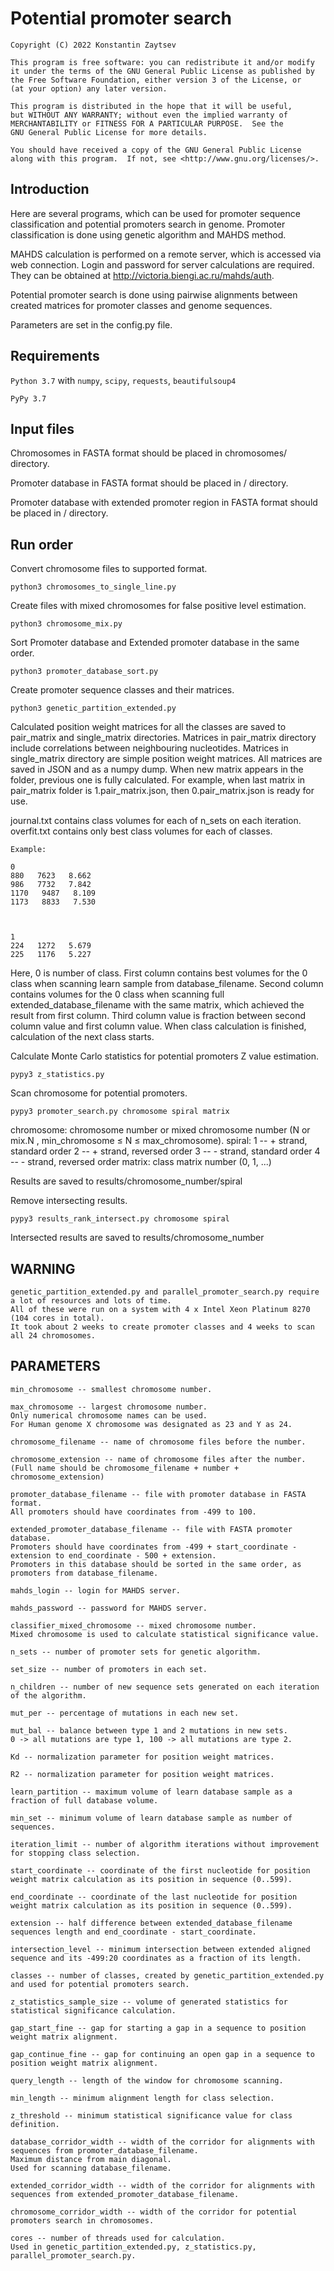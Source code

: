 # Potential promoter search

	Copyright (C) 2022 Konstantin Zaytsev

	This program is free software: you can redistribute it and/or modify
	it under the terms of the GNU General Public License as published by
	the Free Software Foundation, either version 3 of the License, or
	(at your option) any later version.

	This program is distributed in the hope that it will be useful,
	but WITHOUT ANY WARRANTY; without even the implied warranty of
	MERCHANTABILITY or FITNESS FOR A PARTICULAR PURPOSE.  See the
	GNU General Public License for more details.

	You should have received a copy of the GNU General Public License
	along with this program.  If not, see <http://www.gnu.org/licenses/>.


## Introduction

Here are several programs, which can be used for promoter sequence classification and potential promoters search in genome.
Promoter classification is done using genetic algorithm and MAHDS method.

MAHDS calculation is performed on a remote server, which is accessed via web connection.
Login and password for server calculations are required. They can be obtained at http://victoria.biengi.ac.ru/mahds/auth.

Potential promoter search is done using pairwise alignments between created matrices for promoter classes and genome sequences.

Parameters are set in the config.py file.


## Requirements

`Python 3.7` with `numpy`, `scipy`, `requests`, `beautifulsoup4`

`PyPy 3.7`


## Input files

Chromosomes in FASTA format should be placed in chromosomes/ directory.

Promoter database in FASTA format should be placed in / directory.

Promoter database with extended promoter region in FASTA format should be placed in / directory.


## Run order

Convert chromosome files to supported format.

	python3 chromosomes_to_single_line.py

Create files with mixed chromosomes for false positive level estimation.

	python3 chromosome_mix.py

Sort Promoter database and Extended promoter database in the same order.

	python3 promoter_database_sort.py


Create promoter sequence classes and their matrices.

	python3 genetic_partition_extended.py


Calculated position weight matrices for all the classes are saved to pair_matrix and single_matrix directories. 
Matrices in pair_matrix directory include correlations between neighbouring nucleotides. 
Matrices in single_matrix directory are simple position weight matrices. 
All matrices are saved in JSON and as a numpy dump. 
When new matrix appears in the folder, previous one is fully calculated. 
For example, when last matrix in pair_matrix folder is 1.pair_matrix.json, then 0.pair_matrix.json is ready for use.

journal.txt contains class volumes for each of n_sets on each iteration.
overfit.txt contains only best class volumes for each of classes. 

	Example:
	
	0
	880   7623   8.662
	986   7732   7.842
	1170   9487   8.109
	1173   8833   7.530



	1
	224   1272   5.679
	225   1176   5.227

Here, 0 is number of class. 
First column contains best volumes for the 0 class when scanning learn sample from database_filename. 
Second column contains volumes for the 0 class when scanning full extended_database_filename with the same matrix, which achieved the result from first column. 
Third column value is fraction between second column value and first column value. 
When class calculation is finished, calculation of the next class starts.


Calculate Monte Carlo statistics for potential promoters Z value estimation.

	pypy3 z_statistics.py


Scan chromosome for potential promoters.

	pypy3 promoter_search.py chromosome spiral matrix


chromosome: chromosome number or mixed chromosome number (N or mix.N , min_chromosome ≤ N ≤ max_chromosome).
	spiral: 1 -- + strand, standard order
		2 -- + strand, reversed order
		3 -- - strand, standard order
		4 -- - strand, reversed order
	matrix: class matrix number (0, 1, ...)

Results are saved to results/chromosome_number/spiral


Remove intersecting results.

	pypy3 results_rank_intersect.py chromosome spiral


Intersected results are saved to results/chromosome_number


## WARNING
	genetic_partition_extended.py and parallel_promoter_search.py require a lot of resources and lots of time.
	All of these were run on a system with 4 x Intel Xeon Platinum 8270 (104 cores in total). 
	It took about 2 weeks to create promoter classes and 4 weeks to scan all 24 chromosomes.



## PARAMETERS
	min_chromosome -- smallest chromosome number.

	max_chromosome -- largest chromosome number. 
	Only numerical chromosome names can be used. 
	For Human genome X chromosome was designated as 23 and Y as 24.

	chromosome_filename -- name of chromosome files before the number.

	chromosome_extension -- name of chromosome files after the number. 
	(Full name should be chromosome_filename + number + chromosome_extension)

	promoter_database_filename -- file with promoter database in FASTA format. 
	All promoters should have coordinates from -499 to 100.

	extended_promoter_database_filename -- file with FASTA promoter database. 
	Promoters should have coordinates from -499 + start_coordinate - extension to end_coordinate - 500 + extension. 
	Promoters in this database should be sorted in the same order, as promoters from database_filename.

	mahds_login -- login for MAHDS server.

	mahds_password -- password for MAHDS server.

	classifier_mixed_chromosome -- mixed chromosome number. 
	Mixed chromosome is used to calculate statistical significance value. 

	n_sets -- number of promoter sets for genetic algorithm.

	set_size -- number of promoters in each set.

	n_children -- number of new sequence sets generated on each iteration of the algorithm.

	mut_per -- percentage of mutations in each new set.

	mut_bal -- balance between type 1 and 2 mutations in new sets. 
	0 -> all mutations are type 1, 100 -> all mutations are type 2.

	Kd -- normalization parameter for position weight matrices.

	R2 -- normalization parameter for position weight matrices.

	learn_partition -- maximum volume of learn database sample as a fraction of full database volume.

	min_set -- minimum volume of learn database sample as number of sequences.

	iteration_limit -- number of algorithm iterations without improvement for stopping class selection.

	start_coordinate -- coordinate of the first nucleotide for position weight matrix calculation as its position in sequence (0..599).

	end_coordinate -- coordinate of the last nucleotide for position weight matrix calculation as its position in sequence (0..599).

	extension -- half difference between extended_database_filename sequences length and end_coordinate - start_coordinate.

	intersection_level -- minimum intersection between extended aligned sequence and its -499:20 coordinates as a fraction of its length.

	classes -- number of classes, created by genetic_partition_extended.py and used for potential promoters search.

	z_statistics_sample_size -- volume of generated statistics for statistical significance calculation.

	gap_start_fine -- gap for starting a gap in a sequence to position weight matrix alignment.

	gap_continue_fine -- gap for continuing an open gap in a sequence to position weight matrix alignment.

	query_length -- length of the window for chromosome scanning.

	min_length -- minimum alignment length for class selection.

	z_threshold -- minimum statistical significance value for class definition.

	database_corridor_width -- width of the corridor for alignments with sequences from promoter_database_filename. 
	Maximum distance from main diagonal. 
	Used for scanning database_filename.

	extended_corridor_width -- width of the corridor for alignments with sequences from extended_promoter_database_filename.

	chromosome_corridor_width -- width of the corridor for potential promoters search in chromosomes.

	cores -- number of threads used for calculation.
	Used in genetic_partition_extended.py, z_statistics.py, parallel_promoter_search.py.
